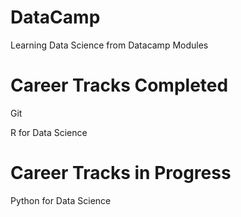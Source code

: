 # DataCamp
Learning Data Science from Datacamp Modules

# Career Tracks Completed
Git

R for Data Science

# Career Tracks in Progress
Python for Data Science

